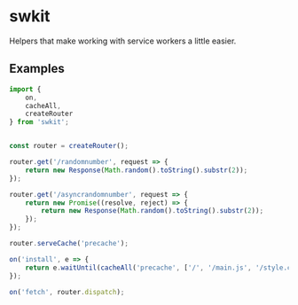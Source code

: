 # swkit

Helpers that make working with service workers a little easier.

## Examples

```javascript
import {
	on,
	cacheAll,
	createRouter
} from 'swkit';


const router = createRouter();

router.get('/randomnumber', request => {
	return new Response(Math.random().toString().substr(2));
});

router.get('/asyncrandomnumber', request => {
	return new Promise((resolve, reject) => {
		return new Response(Math.random().toString().substr(2));
	});
});

router.serveCache('precache');

on('install', e => {
	return e.waitUntil(cacheAll('precache', ['/', '/main.js', '/style.css']));
});

on('fetch', router.dispatch);
```
